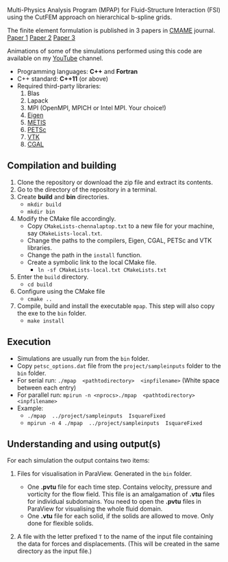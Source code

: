 Multi-Physics Analysis Program (MPAP) for Fluid-Structure Interaction (FSI) using the CutFEM approach on hierarchical b-spline grids.

The finite element formulation is published in 3 papers in [CMAME](https://www.sciencedirect.com/journal/computer-methods-in-applied-mechanics-and-engineering) journal.
[Paper 1](https://www.sciencedirect.com/science/article/pii/S0045782516304893)
[Paper 2](https://www.sciencedirect.com/science/article/pii/S0045782516313706)
[Paper 3](https://www.sciencedirect.com/science/article/pii/S0045782518301026)


Animations of some of the simulations performed using this code are available on my [YouTube](https://www.youtube.com/playlist?list=PL9IBrbGcgPbK2frCdXdOvCH4YwHRhiVts) channel.


* Programming languages: **C++** and **Fortran**
* C++ standard: **C++11** (or above)
* Required third-party libraries:
  1. Blas
  2. Lapack
  3. MPI (OpenMPI, MPICH or Intel MPI. Your choice!)
  4. [Eigen](http://eigen.tuxfamily.org/index.php?title=Main_Page)
  5. [METIS](http://glaros.dtc.umn.edu/gkhome/metis/metis/overview)
  6. [PETSc](https://www.mcs.anl.gov/petsc/)
  7. [VTK](https://vtk.org/)
  8. [CGAL](https://www.cgal.org/)


## Compilation and building
1. Clone the repository or download the zip file and extract its contents.
2. Go to the directory of the repository in a terminal.
3. Create **build** and **bin** directories.
    * `mkdir build`
    * `mkdir bin`
4. Modify the CMake file accordingly.
    * Copy `CMakeLists-chennalaptop.txt` to a new file for your machine, say `CMakeLists-local.txt`.
    * Change the paths to the compilers, Eigen, CGAL, PETSc and VTK libraries.
    * Change the path in the `install` function.
    * Create a symbolic link to the local CMake file.
      * `ln -sf CMakeLists-local.txt CMakeLists.txt`
5. Enter the `build` directory.
    * `cd build`
6. Configure using the CMake file
    * `cmake ..`
7. Compile, build and install the executable `mpap`. This step will also copy the exe to the `bin` folder.
    * `make install`

## Execution
* Simulations are usually run from the `bin` folder.
* Copy `petsc_options.dat` file from the `project/sampleinputs` folder to the `bin` folder.
* For serial run: `./mpap  <pathtodirectory>  <inpfilename>` (White space between each entry)
* For parallel run: `mpirun -n <nprocs>./mpap  <pathtodirectory>  <inpfilename>`
* Example:
  * `./mpap  ../project/sampleinputs  IsquareFixed`
  * `mpirun -n 4 ./mpap  ../project/sampleinputs  IsquareFixed`

## Understanding and using output(s)
For each simulation the output contains two items:

1. Files for visualisation in ParaView. Generated in the `bin` folder.
    * One **.pvtu** file for each time step. Contains velocity, pressure and vorticity for the flow field. This file is an amalgamation of **.vtu** files for individual subdomains. You need to open the **.pvtu** files in ParaView for visualising the whole fluid domain.
    * One **.vtu** file for each solid, if the solids are allowed to move. Only done for flexible solids.

2. A file with the letter prefixed `T` to the name of the input file containing the data for forces and displacements. (This will be created in the same directory as the input file.)